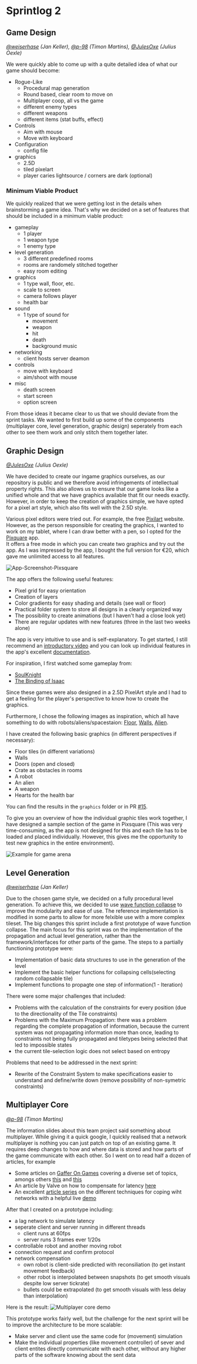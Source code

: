 # Sprintlog 2

## Game Design

_[@weiserhase](https://github.com/uni-tj/robo-arena/commits?author=weiserhase) (Jan Keller), [@p-98](https://github.com/uni-tj/robo-arena/commits?author=p-98) (Timon Martins), [@JulesOxe](https://github.com/uni-tj/robo-arena/commits?author=JulesOxe) (Julius Oexle)_

We were quickly able to come up with a quite detailed idea of what our game should become:

- Rogue-Like
  - Procedural map generation
  - Round based, clear room to move on
  - Multiplayer coop, all vs the game
  - different enemy types
  - different weapons
  - different items (stat buffs, effect)
- Controls
  - Aim with mouse
  - Move with keyboard
- Configuration
  - config file
- graphics
  - 2.5D
  - tiled pixelart
  - player caries lightsource / corners are dark (optional)

### Minimum Viable Product

We quickly realized that we were getting lost in the details when brainstorming a game idea. That's why we decided on a set of features that should be included in a minimum viable product:

- gameplay
  - 1 player
  - 1 weapon type
  - 1 enemy type
- level generation
  - 3 different predefined rooms
  - rooms are randomely stitched together
  - easy room editing
- graphics
  - 1 type wall, floor, etc.
  - scale to screen
  - camera follows player
  - health bar
- sound
  - 1 type of sound for
    - movement
    - weapon
    - hit
    - death
    - background music
- networking
  - client hosts server deamon
- controls
  - move with keyboard
  - aim/shoot with mouse
- misc
  - death screen
  - start screen
  - option screen

From those ideas it became clear to us that we should deviate from the sprint tasks.
We wanted to first build up some of the components (multiplayer core, level generation, graphic design) seperately from each other to see them work and only stitch them together later.

## Graphic Design

_[@JulesOxe](https://github.com/uni-tj/robo-arena/commits?author=JulesOxe) (Julius Oexle)_

We have decided to create our ingame graphics ourselves, as our repository is public and we therefore avoid infringements of intellectual property rights. This also allows us to ensure that our game looks like a unified whole and that we have graphics available that fit our needs exactly. <br />
However, in order to keep the creation of graphics simple, we have opted for a pixel art style, which also fits well with the 2.5D style.

Various pixel editors were tried out. For example, the free [Pixilart](https://www.pixilart.com/) website. However, as the person responsible for creating the graphics, I wanted to work on my tablet, where I can draw better with a pen, so I opted for the [Pixquare](https://www.pixquare.art/) app. <br />
It offers a free mode in which you can create two graphics and try out the app. As I was impressed by the app, I bought the full version for €20, which gave me unlimited access to all features.

![App-Screenshot-Pixsquare](./sprintlog-2/pixsquare.png)

The app offers the following useful features:

- Pixel grid for easy orientation
- Creation of layers
- Color gradients for easy shading and details (see wall or floor)
- Practical folder system to store all designs in a clearly organized way
- The possibility to create animations (but I haven't had a close look yet)
- There are regular updates with new features (three in the last two weeks alone)

The app is very intuitive to use and is self-explanatory. To get started, I still recommend an [introductory video](https://www.youtube.com/watch?v=gPOTN7qE2OY) and you can look up individual features in the app's excellent [documentation](https://docs.pixquare.art/).

For inspiration, I first watched some gameplay from:

- [SoulKnight](https://play-lh.googleusercontent.com/cRQgr-V0tUIqocz7csI4_ampAODWpAxTUj8P8dRbpLLIyboheVl4W3jmEbq3Odiq28Y=w526-h296-rw)
- [The Binding of Isaac](https://static.fore.4pcdn.de/premium/Screenshots/63/be/92631784-vollbild.jpg)

Since these games were also designed in a 2.5D PixelArt style and I had to get a feeling for the player's perspective to know how to create the graphics.

Furthermore, I chose the following images as inspiration, which all have something to do with robots/aliens/spacestaion: [Floor](https://mir-s3-cdn-cf.behance.net/projects/404/f917f4102139819.Y3JvcCw0NzIsMzY5LDY3LDY1OQ.jpg), [Walls](https://assetsio.gnwcdn.com/starmancer-aliens.jpg?width=1200&height=1200&fit=bounds&quality=70&format=jpg&auto=webp), [Alien](https://img.freepik.com/vektoren-premium/pixel-art-illustration-alien-pixelated-alien-alien-kopf-pixelated-fuer-das-pixel-art-spiel-und-das-icon_1038602-911.jpg).

I have created the following basic graphics (in different perspectives if necessary):

- Floor tiles (in different variations)
- Walls
- Doors (open and closed)
- Crate as obstacles in rooms
- A robot
- An alien
- A weapon
- Hearts for the health bar

You can find the results in the `graphics` folder or in PR [#15](https://github.com/uni-tj/robo-arena/pull/15).

To give you an overview of how the individual graphic tiles work together, I have designed a sample section of the game in Pixsquare (This was very time-consuming, as the app is not designed for this and each tile has to be loaded and placed individually. However, this gives me the opportunity to test new graphics in the entire environment).

![Example for game arena](./sprintlog-2/game-arena.jpg)

## Level Generation

_[@weiserhase](https://github.com/uni-tj/robo-arena/commits?author=weiserhase) (Jan Keller)_

Due to the chosen game style, we decided on a fully procedural level generation. To achieve this, we decided to use [wave function collapse](https://github.com/mxgmn/WaveFunctionCollapse) to improve the modularity and ease of use. The reference implementation is modified in some parts to allow for more felxible use with a more complex tileset.
The big changes this sprint include a first prototype of wave function collapse.
The main focus for this sprint was on the implementation of the propagation and actual level generation, rather than the framework/interfaces for other parts of the game.
The steps to a partially functioning prototype were:

- Implementation of basic data structures to use in the generation of the level
- Implement the basic helper functions for collapsing cells(selecting random collapsable tile)
- Implement functions to propagte one step of information(1 - Iteration)

There were some major challenges that included:

- Problems with the calculation of the constraints for every position (due to the directionality of the Tile constraints)
- Problems with the Maximum Propagation:
  there was a problem regarding the complete propagation of information, because the current system was not propagating information more than once, leading to constraints not being fully propagated and tiletypes being selected that led to impossible states
- the current tile-selection logic does not select based on entropy

Problems that need to be addressed in the next sprint:

- Rewrite of the Constraint System to make specifications easier to understand and define/write down (remove possibility of non-symetric constraints)

## Multiplayer Core

_[@p-98](https://github.com/uni-tj/robo-arena/commits?author=p-98) (Timon Martins)_

The information slides about this team project said something about multiplayer.
While giving it a quick google, I quickly realised that a network multiplayer is nothing you can just patch on top of an existing game.
It requires deep changes to how and where data is stored and how parts of the game communicate with each other.
So I went on to read half a dozen of articles, for example

- Some articles on [Gaffer On Games](https://www.gafferongames.com/) covering a diverse set of topics, amongs others [this](https://www.gafferongames.com/post/what_every_programmer_needs_to_know_about_game_networking/) and [this](https://www.gafferongames.com/post/fix_your_timestep/)
- An article by Valve on how to compensate for latency [here](https://developer.valvesoftware.com/wiki/Latency_Compensating_Methods_in_Client/Server_In-game_Protocol_Design_and_Optimization)
- An excellent [article series](https://www.gabrielgambetta.com/client-server-game-architecture.html) on the different techniques for coping wiht networks with a helpful live [demo](https://www.gabrielgambetta.com/client-side-prediction-live-demo.html)

After that I created on a prototype including:

- a lag network to simulate latency
- seperate client and server running in different threads
  - client runs at 60fps
  - server runs 3 frames ever 1/20s
- controllable robot and another moving robot
- connection request and confirm protocol
- network compensation
  - own robot is client-side predicted with reconsiliation (to get instant movement feedback)
  - other robot is interpolated between snapshots (to get smooth visuals despite low server tickrate)
  - bullets could be extrapolated (to get smooth visuals with less delay than interpolation)

Here is the result:
![Multiplayer core demo](./sprintlog-2/multiplayer-core.gif)

This prototype works fairly well, but the challenge for the next sprint will be to improve the architecture to be more scalable:

- Make server and client use the same code for (movement) simulation
- Make the individual properties (like movement controller) of sever and client entites directly communicate with each other, without any higher parts of the software knowing about the sent data
